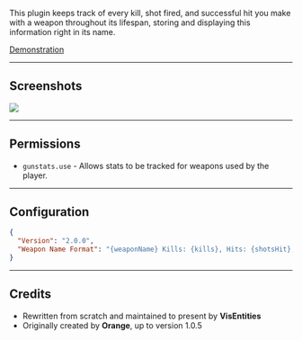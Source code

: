 This plugin keeps track of every kill, shot fired, and successful hit you make with a weapon throughout its lifespan, storing and displaying  this information right in its name.

[Demonstration](https://youtu.be/JdCRLoBEd9E)

-------------

## Screenshots

![](https://i.ibb.co/Qp48Jk9/Group-1056.png)

-------------

## Permissions

- `gunstats.use` - Allows stats to be tracked for weapons used by the player.

-----------------

## Configuration

```json
{
  "Version": "2.0.0",
  "Weapon Name Format": "{weaponName} Kills: {kills}, Hits: {shotsHit}, Shots: {shotsFired}"
}
```

--------------

## Credits

*  Rewritten from scratch and maintained to present by **VisEntities**
*  Originally created by **Orange**, up to version 1.0.5